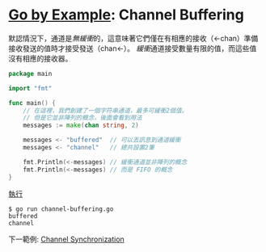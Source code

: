 # [Go by Example](../gobyexample.md): Channel Buffering

默認情況下，通道是*無緩衝*的，這意味著它們僅在有相應的接收（<-chan）準備接收發送的值時才接受發送（chan<-）。 *緩衝*通道接受數量有限的值，而這些值沒有相應的接收器。

``` go
package main

import "fmt"

func main() {
    // 在這裡，我們創建了一個字符串通道，最多可緩衝2個值。
    // 但是它並非陣列的概念，後面會看到用法
    messages := make(chan string, 2)

    messages <- "buffered"	// 可以丟訊息到通道緩衝
    messages <- "channel"	// 總共設置2筆

    fmt.Println(<-messages)	// 緩衝通道並非陣列的概念
    fmt.Println(<-messages)	// 而是 FIFO 的概念
}
```
[執行](http://play.golang.org/p/3BRCdRnRszb)

``` shell
$ go run channel-buffering.go 
buffered
channel
```

下一範例: [Channel Synchronization](channel-synchronization.md)
